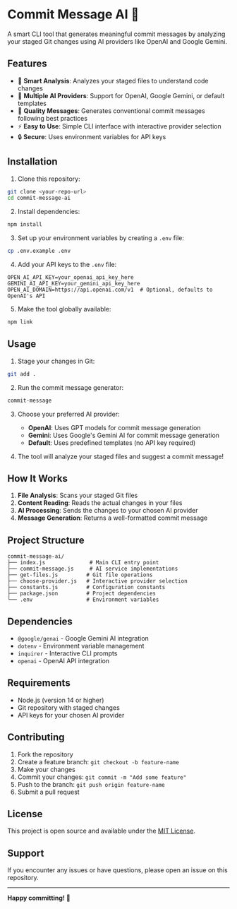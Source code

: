 # Commit Message AI 🤖

A smart CLI tool that generates meaningful commit messages by analyzing your staged Git changes using AI providers like OpenAI and Google Gemini.

## Features

- 🎯 **Smart Analysis**: Analyzes your staged files to understand code changes
- 🤖 **Multiple AI Providers**: Support for OpenAI, Google Gemini, or default templates
- 📝 **Quality Messages**: Generates conventional commit messages following best practices
- ⚡ **Easy to Use**: Simple CLI interface with interactive provider selection
- 🔒 **Secure**: Uses environment variables for API keys

## Installation

1. Clone this repository:

```bash
git clone <your-repo-url>
cd commit-message-ai
```

2. Install dependencies:

```bash
npm install
```

3. Set up your environment variables by creating a `.env` file:

```bash
cp .env.example .env
```

4. Add your API keys to the `.env` file:

```env
OPEN_AI_API_KEY=your_openai_api_key_here
GEMINI_AI_API_KEY=your_gemini_api_key_here
OPEN_AI_DOMAIN=https://api.openai.com/v1  # Optional, defaults to OpenAI's API
```

5. Make the tool globally available:

```bash
npm link
```

## Usage

1. Stage your changes in Git:

```bash
git add .
```

2. Run the commit message generator:

```bash
commit-message
```

3. Choose your preferred AI provider:
   - **OpenAI**: Uses GPT models for commit message generation
   - **Gemini**: Uses Google's Gemini AI for commit message generation
   - **Default**: Uses predefined templates (no API key required)

4. The tool will analyze your staged files and suggest a commit message!

## How It Works

1. **File Analysis**: Scans your staged Git files
2. **Content Reading**: Reads the actual changes in your files
3. **AI Processing**: Sends the changes to your chosen AI provider
4. **Message Generation**: Returns a well-formatted commit message

## Project Structure

```
commit-message-ai/
├── index.js              # Main CLI entry point
├── commit-message.js     # AI service implementations
├── get-files.js         # Git file operations
├── choose-provider.js   # Interactive provider selection
├── constants.js         # Configuration constants
├── package.json         # Project dependencies
└── .env                 # Environment variables
```

## Dependencies

- `@google/genai` - Google Gemini AI integration
- `dotenv` - Environment variable management
- `inquirer` - Interactive CLI prompts
- `openai` - OpenAI API integration

## Requirements

- Node.js (version 14 or higher)
- Git repository with staged changes
- API keys for your chosen AI provider

## Contributing

1. Fork the repository
2. Create a feature branch: `git checkout -b feature-name`
3. Make your changes
4. Commit your changes: `git commit -m "Add some feature"`
5. Push to the branch: `git push origin feature-name`
6. Submit a pull request

## License

This project is open source and available under the [MIT License](LICENSE).

## Support

If you encounter any issues or have questions, please open an issue on this repository.

---

**Happy committing! 🚀**
